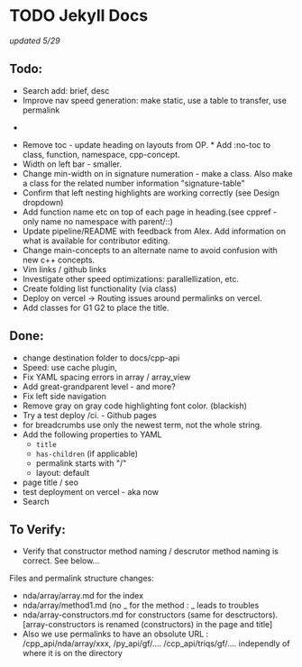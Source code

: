 # TODO Jekyll Docs

_updated 5/29_

## Todo:

- Search add: brief, desc
- Improve nav speed generation: make static, use a table to transfer, use permalink
*

- Remove toc - update heading on layouts from OP. \* Add :no-toc to class, function, namespace, cpp-concept.
- Width on left bar - smaller.
- Change min-width on <td> in signature numeration - make a class. Also make a class for the related number information "signature-table"
- Confirm that left nesting highlights are working correctly (see Design dropdown)
- Add function name etc on top of each page in heading.(see cppref - only name no namespace with parent/::)
- Update pipeline/README with feedback from Alex. Add information on what is available for contributor editing.
- Change main-concepts to an alternate name to avoid confusion with new c++ concepts.
- Vim links / github links
- Investigate other speed optimizations: parallellization, etc.
- Create folding list functionality (via class)
- Deploy on vercel -> Routing issues around permalinks on vercel.
- Add classes for G1 G2 to place the title.


## Done:

- change destination folder to docs/cpp-api
- Speed: use cache plugin,
- Fix YAML spacing errors in array / array_view
- Add great-grandparent level - and more?
- Fix left side navigation
- Remove gray on gray code highlighting font color. (blackish)
-  Try a test deploy /ci. - Github pages
-  for breadcrumbs use only the newest term, not the whole string.
-  Add the following properties to YAML
      - `title`
      - `has-children` (if applicable)
      -  permalink starts with "/"
      - layout: default
- page title / seo
- test deployment on vercel - aka now
- Search



## To Verify:

- Verify that constructor method naming / descrutor method naming is correct. See below...

Files and permalink structure changes:

- nda/array/array.md for the index
- nda/array/method1.md (no _ for the method : _ leads to troubles
- nda/array-constructors.md for constructors (same for desctructors).
  [array-constructors is renamed (constructors) in the page and title]
- Also we use permalinks to have an obsolute URL :
  /cpp_api/nda/array/xxx, /py_api/gf/…. /ccp_api/triqs/gf/…. independly of where it is on the directory